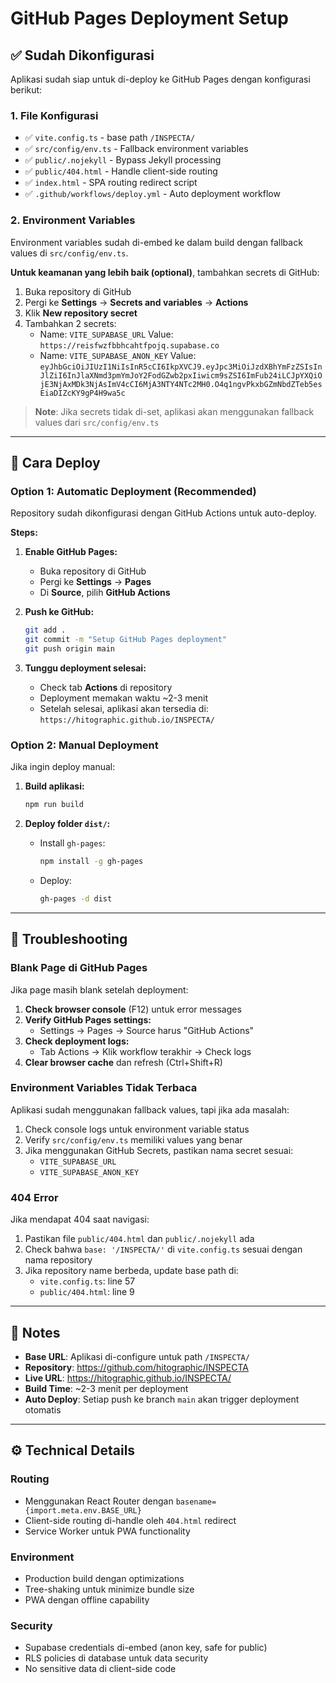# GitHub Pages Deployment Setup

## ✅ Sudah Dikonfigurasi

Aplikasi sudah siap untuk di-deploy ke GitHub Pages dengan konfigurasi berikut:

### 1. File Konfigurasi
- ✅ `vite.config.ts` - base path `/INSPECTA/`
- ✅ `src/config/env.ts` - Fallback environment variables
- ✅ `public/.nojekyll` - Bypass Jekyll processing
- ✅ `public/404.html` - Handle client-side routing
- ✅ `index.html` - SPA routing redirect script
- ✅ `.github/workflows/deploy.yml` - Auto deployment workflow

### 2. Environment Variables
Environment variables sudah di-embed ke dalam build dengan fallback values di `src/config/env.ts`.

**Untuk keamanan yang lebih baik (optional)**, tambahkan secrets di GitHub:

1. Buka repository di GitHub
2. Pergi ke **Settings** → **Secrets and variables** → **Actions**
3. Klik **New repository secret**
4. Tambahkan 2 secrets:
   - Name: `VITE_SUPABASE_URL`
     Value: `https://reisfwzfbbhcahtfpojq.supabase.co`
   - Name: `VITE_SUPABASE_ANON_KEY`
     Value: `eyJhbGciOiJIUzI1NiIsInR5cCI6IkpXVCJ9.eyJpc3MiOiJzdXBhYmFzZSIsInJlZiI6InJlaXNmd3pmYmJoY2FodGZwb2pxIiwicm9sZSI6ImFub24iLCJpYXQiOjE3NjAxMDk3NjAsImV4cCI6MjA3NTY4NTc2MH0.O4q1ngvPkxbGZmNbdZTeb5esEiaDIZcKY9gP4H9wa5c`

> **Note**: Jika secrets tidak di-set, aplikasi akan menggunakan fallback values dari `src/config/env.ts`

---

## 🚀 Cara Deploy

### Option 1: Automatic Deployment (Recommended)

Repository sudah dikonfigurasi dengan GitHub Actions untuk auto-deploy.

**Steps:**

1. **Enable GitHub Pages:**
   - Buka repository di GitHub
   - Pergi ke **Settings** → **Pages**
   - Di **Source**, pilih **GitHub Actions**

2. **Push ke GitHub:**
   ```bash
   git add .
   git commit -m "Setup GitHub Pages deployment"
   git push origin main
   ```

3. **Tunggu deployment selesai:**
   - Check tab **Actions** di repository
   - Deployment memakan waktu ~2-3 menit
   - Setelah selesai, aplikasi akan tersedia di:
     `https://hitographic.github.io/INSPECTA/`

### Option 2: Manual Deployment

Jika ingin deploy manual:

1. **Build aplikasi:**
   ```bash
   npm run build
   ```

2. **Deploy folder `dist/`:**
   - Install `gh-pages`:
     ```bash
     npm install -g gh-pages
     ```
   - Deploy:
     ```bash
     gh-pages -d dist
     ```

---

## 🔧 Troubleshooting

### Blank Page di GitHub Pages

Jika page masih blank setelah deployment:

1. **Check browser console** (F12) untuk error messages
2. **Verify GitHub Pages settings:**
   - Settings → Pages → Source harus "GitHub Actions"
3. **Check deployment logs:**
   - Tab Actions → Klik workflow terakhir → Check logs
4. **Clear browser cache** dan refresh (Ctrl+Shift+R)

### Environment Variables Tidak Terbaca

Aplikasi sudah menggunakan fallback values, tapi jika ada masalah:

1. Check console logs untuk environment variable status
2. Verify `src/config/env.ts` memiliki values yang benar
3. Jika menggunakan GitHub Secrets, pastikan nama secret sesuai:
   - `VITE_SUPABASE_URL`
   - `VITE_SUPABASE_ANON_KEY`

### 404 Error

Jika mendapat 404 saat navigasi:

1. Pastikan file `public/404.html` dan `public/.nojekyll` ada
2. Check bahwa `base: '/INSPECTA/'` di `vite.config.ts` sesuai dengan nama repository
3. Jika repository name berbeda, update base path di:
   - `vite.config.ts`: line 57
   - `public/404.html`: line 9

---

## 📝 Notes

- **Base URL**: Aplikasi di-configure untuk path `/INSPECTA/`
- **Repository**: https://github.com/hitographic/INSPECTA
- **Live URL**: https://hitographic.github.io/INSPECTA/
- **Build Time**: ~2-3 menit per deployment
- **Auto Deploy**: Setiap push ke branch `main` akan trigger deployment otomatis

---

## ⚙️ Technical Details

### Routing
- Menggunakan React Router dengan `basename={import.meta.env.BASE_URL}`
- Client-side routing di-handle oleh `404.html` redirect
- Service Worker untuk PWA functionality

### Environment
- Production build dengan optimizations
- Tree-shaking untuk minimize bundle size
- PWA dengan offline capability

### Security
- Supabase credentials di-embed (anon key, safe for public)
- RLS policies di database untuk data security
- No sensitive data di client-side code
